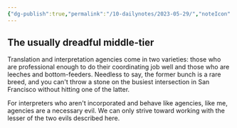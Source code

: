 ```yaml
---
{"dg-publish":true,"permalink":"/10-dailynotes/2023-05-29/","noteIcon":"2"}
---
```


## The usually dreadful middle-tier

Translation and interpretation agencies come in two varieties: those who are professional enough to do their coordinating job well and those who are leeches and bottom-feeders. Needless to say, the former bunch is a rare breed, and you can't throw a stone on the busiest intersection in San Francisco without hitting one of the latter.

For interpreters who aren't incorporated and behave like agencies, like me, agencies are a necessary evil. We can only strive toward working with the lesser of the two evils described here.